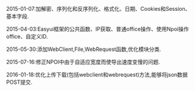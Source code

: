 2015-01-07:加解密、序列化和反序列化、格式化、日期、Cookies和Session、基本字段.

2015-04-03:Easyui框架的公共函数、IP获取、普通office操作、使用Npoi操作office、自定义ID.

2015-05-30:添加WebClient,File,WebRequest函数,优化模块分类.

2015-07-16:修正NPOI中由于自适应宽度而使导出速度变慢的问题.

2016-01-18:优化上传下载(包括webclient和webrequest)方法,能够将json数据POST提交.